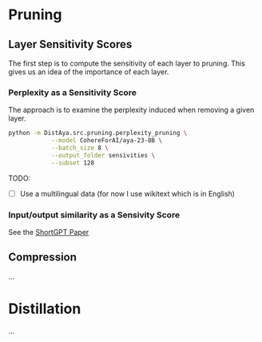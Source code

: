 # Pruning
## Layer Sensitivity Scores
The first step is to compute the sensitivity of each layer to pruning. This gives us an idea of the importance of each layer.

### Perplexity as a Sensitivity Score
The approach is to examine the perplexity induced when removing a given layer.

```bash
python -m DistAya.src.pruning.perplexity_pruning \
            --model CohereForAI/aya-23-8B \
            --batch_size 8 \
            --output_folder sensivities \
            --subset 128
```

TODO:
- [ ] Use a multilingual data (for now I use wikitext which is in English)


### Input/output similarity as a Sensivity Score
See the [ShortGPT Paper](https://arxiv.org/abs/2403.03853)

## Compression
...

# Distillation
...